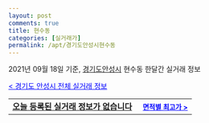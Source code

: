 ```yaml
---
layout: post
comments: true
title: 현수동
categories: [실거래가]
permalink: /apt/경기도안성시현수동
---
```


2021년 09월 18일 기준, <a href="/apt/경기도안성시">경기도안성시</a> 현수동 한달간 실거래 정보

<a style="color: blue;" href="/apt/경기도안성시">< 경기도 안성시 전체 실거래 정보</a>
<!---- start ---->
<table>
  <tr>
    <td colspan="4" style="font-weight: bold;"><a href="/apt/경기도안성시현수동{name_without_space}">오늘 등록된 실거래 정보가 없습니다</a> &nbsp;&nbsp;&nbsp; <a style="color: blue; font-size: smaller;" href="/apt/경기도안성시현수동{name_without_space}">면적별 최고가 ></a></td>
  </tr>
    
</table>
<!---- end ---->
    